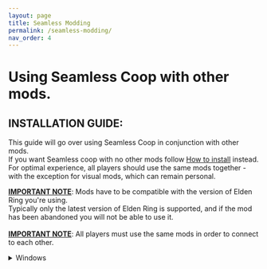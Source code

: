 ```yaml
---
layout: page
title: Seamless Modding
permalink: /seamless-modding/
nav_order: 4
---
```




# Using Seamless Coop with other mods.

## INSTALLATION GUIDE:  
This guide will go over using Seamless Coop in conjunction with other mods.<br /> 
If you want Seamless coop with no other mods follow [How to install](https://ersc-docs.github.io/how-to-install-and-update/) instead.<br />
For optimal experience, all players should use the same mods together - with the exception for visual mods, which can remain personal.

 <u><b>IMPORTANT NOTE</b></u>: Mods have to be compatible with the version of Elden Ring you're using. <br />
 Typically only the latest version of Elden Ring is supported, and if the mod has been abandoned you will not be able to use it.<br />  
 <u><b>IMPORTANT NOTE</b></u>: All players must use the same mods in order to connect to each other.

<details markdown="block">
  <summary>Windows</summary>

<br />
<b><u>NOTE</u></b>: This guide was written with file extensions **ENABLED**.<br /> 
If some file names do not match what you're seeing, please turn this setting on in File Explorer:<br />
<br />
    <a href="https://i.imgur.com/sBU3kWt.png"><img src="https://i.imgur.com/sBU3kWt.png" width="600"></a>



 A guide on how to setup Seamless Coop with ModEngine 2 + other mods. 
 
 **Required**

 You MUST launch Seamless Coop with either the launcher or ModEngine2.<br /> 
 DLL injectors like Elden Mod Loader and Lazy Loader won't work.


## Files you need
Seamless Coop and ModEngine2.

Make sure that you have:
- [ModEngine2](https://github.com/soulsmods/ModEngine2/releases/latest)
- [Seamless Coop](https://www.nexusmods.com/eldenring/mods/510)

## Setup 


<details markdown="block">
  <summary>1. Where to put the files.</summary>


1.1 Extract `Mod Engine 2` using your prefered file archiver. Like [7zip](https://www.7-zip.org/download.html) as an example.<br />
<br />
    ![image](https://github.com/ersc-docs/ersc-docs.github.io/assets/174225858/ef067a95-3968-4e70-8c7e-5fb42b88802d)
 
1.2 Rename the folder `ModEngine-2.1.0.0-win64` into `ME2`<br />
<br />
    ![image](https://github.com/ersc-docs/ersc-docs.github.io/assets/174225858/5687de17-a960-4d45-b0e7-7251f8cc4107)

1.3 Place the `ME2` folder into your `Game` folder. <br />
<br />
    ![image](https://github.com/ersc-docs/ersc-docs.github.io/assets/174225858/268b828a-51e9-4d8d-bc03-6b5ff8b519ea)



<details markdown="block">
  <summary>Where is my Game folder</summary>


*Browser local files in steam.*

1. Open Steam
  
2. Right click `Elden Ring`
 
3. Go down to `Manage`
 
4. Click on `Browser local files`
 
    ![image](https://github.com/ersc-docs/ersc-docs.github.io/assets/174225858/4ec7754c-956a-4699-b53f-e458deb91ad1)

This will open your `Elden Ring` folder and inside it is the `Game` Folder. 
 
You can pin the `Game` folder to `Quick acces` <br />
by right clicking the `Game` folder -> `Pin to Quick acces`. <br />
Which will make it available in the left side of the file explorer under Quick acces.
    ![image](https://github.com/ersc-docs/ersc-docs.github.io/assets/174225858/50750f3b-2030-4248-ad9a-a225a44ab415)

</details>

1.4 Go back to where your `Seamless Co-op v1.x.x.zip` is located and extract it as well.
 
1.5 Open the `Seamless Co-op v1.x.x` folder and inside you should see a `SeamlessCoop` folder and a `ersc_launcher.exe`
 
1.6 Place the `SeamlessCoop` folder into the `ME2` folder that is in your `Game` folder.
<br />
    ![image](https://github.com/ersc-docs/ersc-docs.github.io/assets/174225858/e79276d1-956b-499d-8ea5-2296a8c663cf)

1.7 You can now delete the files unrelated to `Elden Ring` from the `ME2` Folder. <br />
They are `config_armoredcore6.toml`, `config_darksouls3.toml`, `launchmod_darksouls3.bat` and `launchmod_armoredcore6.bat`
<br />
    ![image](https://github.com/ersc-docs/ersc-docs.github.io/assets/174225858/ae2278af-4cce-4ee7-ad0c-8425a0a34774)

</details>

<details markdown="block">
<summary>2. Set a Password and configure the ersc_settings.ini</summary>

 2.1 Open your `SeamlessCoop` folder in your `ME2` folder. 
 
 2.2 Open the `ersc_settings.ini` file with text editor of choise.
 
 2.3 Change the settings to your/your groups liking and set a password.

```
[GAMEPLAY]

; Invaders are other players that will join your world uninvited and try to kill you and your party.  0=FALSE  1=TRUE
allow_invaders = 1

; Debuffs (Rot Essence) will be acquired when you die, and will only be cured when you sit at a bonfire.  0=FALSE  1=TRUE
death_debuffs = 1

; Spirit summons can aid you in multiplayer.  0=FALSE  1=TRUE
allow_summons = 1

; 0 = Normal | 1 = None | 2 = Display player ping | 3 = Display player soul level | 4 = Display player death count
overhead_player_display = 0


[SCALING]

; Amount of enemy health (%) per player for each enemy. (Default: 35 = 35% more enemy health per player)
enemy_health_scaling = 35

; Amount of enemy damage (%) per player for each enemy. (Default: 0 = 0% more enemy damage per player)
enemy_damage_scaling = 0

; Amount of enemy posture absorption (%) per player for each enemy. (Default: 15 = 15% more per player)
enemy_posture_scaling = 15

; Amount of boss health (%) per player for bosses. (Default: 100 = 100% more boss health per player)
boss_health_scaling = 100

; Amount of enemy damage (%) per player for bosses. (Default: 0 = 0% more enemy damage towards players, per player)
boss_damage_scaling = 0

; Amount of boss posture absorption (%) per player for bosses. (Default: 20 = 20% more boss posture per player)
boss_posture_scaling = 20

[PASSWORD]

; Session password
cooppassword = I Made A Password

[SAVE]

;Your save file extension (in the vanilla game this is .sl2). Use any alphanumeric characters (limit = 120)
save_file_extension = co2

[LANGUAGE]

;Leave this blank unless you want to load a custom locale file. The mod will default to your game language.
mod_language_override = 
```

 2.4 When you are done `Save` the changes.
 
 <b>Note:</b> Host's `ersc_settings.ini` determins the worlds `Scaling`, `Player Invasions`, `Rot` and `Spirit Summons`.
 
 <b>Note2:</b> You need to set the password in this location, When you are using `Mod Engine 2` to launch the game.
 
 <b>Optional</b> You can change the save file extension you use for a save depending on what mods you use.

```
[SAVE]

;Your save file extension (in the vanilla game this is .sl2). Use any alphanumeric characters (limit = 120)
save_file_extension = `co2`
```

 Change where it says `co2` into as an example `Moddedco2`,<br /> 
 then make a copy of your `ER0000.co2` file and rename the copy into `ER0000.Moddedco2`.<br /> 
 This will separate Seamless Coop only saves and saves using other mods.<br />
 So you dont accidently open them up and lose a lot of modded items on those characters.

</details>

<details markdown="block">
  <summary>3. Setting up Mod Engine 2</summary>

  3.1 Download the [preconfigured Elden Ring ModEngine2 toml](https://ersc-docs.github.io/assets/txt/config_eldenring.toml).  
  
  3.2 Open your `ME2` folder.  
 
  3.3 Paste the downloaded file from step 3.1 into it, overwriting the exisiting one.

</details>


<details markdown="block">
<summary>4. Adding aditional mods.</summary>


<b><u> MAKE SURE TO READ THE DESCRIPTION AND/OR READ ME OF MODS YOU WANT TO USE </u></b>
<br />

<details markdown="block">
<summary>What is the difference between what's refered to as file based mods and .dll mods?</summary>

`File based` mods are mods that would have to replace game file to function,<br />
 which we get around by using `Mod Engine 2` to launch the game.<br /> 
 This means that if you are using 2 mods that are file based<br />
 they may replace eachothers files which can and most likely will cause issues.
 
 
`.dll` mods are mods that need to be injected into the game to function and would not replace game files.

</details>

<details markdown="block">
  <summary>How do I know if it's a file based mod or a .dll mod?</summary>


 `File based` mods are usually overhauls like <br />
 Clever's moveset packs, Convergence and Elden Ring Reforged<br />
 or something like a armor replacer but can also be simple edits to the `regulation.bin`.<br /> 
   Big overhauls will sometimes come bundled with `.dll` mods and `Mod Engine 2`.
 
 `.dll` mods will generally speaking only have a .dll file, a config file aka a .ini file.<br />
 The .ini file may be in a folder sometimes. The can also come with it's own .exe file like Seamless Coop.
 
 You can `preview` what files a mod has on NexusMods before downloading<br />
 by going to the mods `file` page and click on `Preview file contents`. 

</details>

<details markdown="block">
  <summary>My mod is a file based mod.</summary>

<br />
<b>Will be using Clever's moveset modpack to demonstrate since it comes with no additional `.dll` mods or `Mod Engine 2`</b>
 
1. Open the zip file you have downloaded with prefered file archiver,<br /> 
   by selecting open archive or double clicking.

    ![image](https://github.com/ersc-docs/ersc-docs.github.io/assets/174225858/b9ffedb1-c36f-4c47-b934-2f62d007c7df)
 
2. Open your file exploerer and go to the `ME2` folder in your `Game` folder.
 
3. Open the `mod` folder. Which should at this point be empty.
 
4. Drag and drop the files from the mod into the `mod` folder.
 
    ![image](https://github.com/ersc-docs/ersc-docs.github.io/assets/174225858/61b427ec-560a-49de-8657-3357f20cebe9)
 
5. The mod is now installed.
 
<b><u>NOTE:</u></b> You can only have one `regulation.bin` mod at a time.<br /> 
Aka mods that come with a `regulation.bin` file.
 
<b><u>NOTE2:</u></b> Only you will see the texture and modle modifications you are using.<br /> 
  If you are using `parts` mods like armor and weapon mods<br />
  and you want it to be shown on the other players in your session when they wear this equipment.<br />
  Make sure that the `parts` files in your `parts` folder<br />
  come with a regular version and a `_l` version. (`l` is a lowercase `L`)

   ![image](https://github.com/ersc-docs/ersc-docs.github.io/assets/174225858/d436a59f-031e-46fa-b923-cb6067f729c9)
 
If they do not then make a copy and rename it.
 
Example:
`wp_a_0120.partsbnd.dcx`'s copy would be renamed into `wp_a_0120_l.partsbnd.dcx`

</details>

<details markdown="block">
<summary>My mod is a .dll mod.</summary>

You can use `Mod Engine 2` or `Elden Ring Mod Loader` for `.ddl` mods.

Some `.dll` mods needs to be last in `Mod Engine 2` for them to work.<br /> 
Some will only work with `Elden Ring Mod Loader`.

<b>If the `.dll` mod you are using is giving a Error saying "Could not find signature!"<br />
try loading it last in `Mod Engine 2` or try using `Elden Ring Mod Loader` and making a load order in .<br />
It could also mean that the mod is outdated</b>

<details markdown="block">
<summary>Using `Mod Engine 2`</summary>

<br />
1. Download what ever .dll mod you want to use. I.ll be using the Posture bar mod as an example.

2. Open the downloaded zip and navigate to where you see it's `.dll` file. 
 
    ![image](https://github.com/ersc-docs/ersc-docs.github.io/assets/174225858/1acd630c-6d23-4843-81e6-34630f528264)
 
3. Go to your `ME2` folder in your `Game` folder.

4. Make a new folder and name it into `dllMods`.<br /> 
  (You can name the folder to whatever you want,<br />
   if you do replace `ddMods` with what ever you named the folder into)

    ![image](https://github.com/ersc-docs/ersc-docs.github.io/assets/174225858/30b9991b-4d33-4797-a276-ac54d079468b)

6. Drag and drop the `.dll` mods content into the `dllMods` folder.

    ![image](https://github.com/ersc-docs/ersc-docs.github.io/assets/174225858/10820f1a-17bc-4b19-8b0a-5bbae3132854)

7. Go back into your `ME2` folder and open the `config_eldenring.toml`

8. Add the `.dll` mods `.dll` file into the config where you added Seamless Coop in a previous step.<br /> 
   Separate the `.dll` mods you are using with a `,`.

  ```
  # Global mod engine configuration
  [modengine]
  # If set to true the debug console will appear while the game is running
  debug = false
  
  # List of files that will be loaded into the game as DLL mods.
  # Absolute paths to mods are supported but must use '\\' to separate path items. For example, if your mod is at E:\coolstuff\coolmod.dll, you must enter
  # the path in the config as "E:\\coolstuff\\coolmod.dll".
  # If there's no drive specifier (C:, D:, etc), the path is relative to where the launcher is located. For example, having the path as "mod.dll" will tell
  # Mod Engine 2 to look for the directory mod inside the Mod Engine 2 directory with the launcher.
  #
  # Multiple mods must be separated with commas. For example if you have 3 mods, you will have something like the following:
  # external_dlls = [ "coolmod.dll", "D:\\nicemods\\nicemod.dll", "sosofolder\sosomod.dll" ]
  external_dlls = ["SeamlessCoop/ersc.dll", "dllMods/PostureBarMod.dll"]
  
  # Mod loader configuration
  [extension.mod_loader]
  enabled = true
  
  # Not currently supported for Elden Ring
  loose_params = false
  
  # List of directories that contain modded files in order of prioritization. Inside each specified mod directory must have the game
  # assets in Fromsoft's asset structure. I.e. if you mod parts/something.partsbnd.dcx, the modded version must be at mod/parts/something.partsbnd.dcx.
  # Absolute paths to mods are supported but must use '\\' to separate path items. For example, if your mod is at E:\coolstuff\coolmod, you must enter
  # the path in the config as "E:\\coolstuff\\coolmod".
  # If there's no drive specifier (C:, D:, etc), the path is relative to where the launcher is located. For example, having the path as "mod" will tell
  # Mod Engine 2 to look for the directory mod inside the Mod Engine 2 directory with the launcher.
  #
  # Multiple mods must be separated with commas. For example if you have 3 mods, you will have something like the following:
  # mods = [
  #    { enabled = true, name = "coolmod", path = "mod1" },
  #    { enabled = true, name = "nicemod", path = "mod2" },
  #    { enabled = true, name = "sosomod", path = "mod3" }
  # ]
  # Note that modengine 2 currently has no way to resolve conflicting files including regulation.bin, and thus the mod with the highest priority
  # will have the modded file be loaded in the case of conflict. Some support for merging of params and potentially other assets is considered for
  # a future release.
  mods = [
      { enabled = true, name = "default", path = "mod" }
  ]
  
  # When enabled, scylla hide will be injected into the game. This allows for antidebug measures in the game to be bypassed so that you can attach
  # debuggers such as Cheat Engine, x64dbg, windbg, etc to the game without as much trouble. If you're not reverse engineering the game, this option
  # is probably not for you.
  [extension.scylla_hide]
  enabled = false
  ```

8. do the same for all `.dll` mods you want to use.

9. Save the changes when you are done.

</details>

<details markdown="block">
<summary>Using Mod Loader</summary>

<br />
Some `.dll` mods may require `Elden Ring Mod Loader` to load properly.

<b>THIS WILL MAKE YOU UNABLE TO LAUNCH VANILLA ELDEN RING IN OFFLINE MODE.\ 
UNLESS YOU RENAME `dinput8.dll` INTO `_dinput8.dll`.</b>

1. Download [Elden Ring Mod Loader](https://www.nexusmods.com/eldenring/mods/117)

2. Open the zip file you downloaded and drag and drop it's content into the `Game` folder. 

    ![image](https://github.com/ersc-docs/ersc-docs.github.io/assets/174225858/64a510d5-4695-4946-9dd9-74cb0a77dec5)

3. Download whatever `.dll` mod you want to use. I.ll be using the Posture bar mod as an example.

4. Open the zip and navigate to where you can see the `.dll` file.\  
   Then drag and drop it's content into the `mods` folder located in your `Game` folder.

    ![image](https://github.com/ersc-docs/ersc-docs.github.io/assets/174225858/fe2bf108-3377-4337-b4e1-a77a108b5cdd)

5. Go back into your `Game` folder

6. Open `Elden Ring Mod Loader`'s `mod_loader_config.ini` file.

7. Add the mods you have installed to your load order. Lowest number has highest load priority.<br />
   Increase the load delay if some `.dll` mods fail to load properly.


    ```
    [modloader]
    load_delay = 5000
    show_terminal = 0

    [loadorder]
    PostureBarMod.dll.dll = 1
    ```

8. Save the changes when you are done.

</details>

</details>

<details markdown="block">
<summary>I want to use a randomizer</summary>


1. Download [Elden Ring Item Randomizer]()

2. Open the zip file you downloaded with your prefered file archiver.

3. Drag and drop the `randomizer` folder into your `ME2` folder located in your `Game` folder.

    ![image](https://github.com/ersc-docs/ersc-docs.github.io/assets/174225858/6744e648-8425-4d3d-ba37-c5e0b81cf256)

4. Open the `randomizer` folder and run the `EldenRingRandomizer.exe`.

    ![image](https://github.com/ersc-docs/ersc-docs.github.io/assets/174225858/1077db6e-6c5f-4bea-80fd-fb15e4aa9853)

5. In the Randomizer window click on `Select game exe`

    ![image](https://github.com/ersc-docs/ersc-docs.github.io/assets/174225858/79ee827b-822c-4b02-997a-bdbdc5fb3763)

6. Navigate to your `Game` folder, select the `eldenring.exe` and press `Open`.

    ![image](https://github.com/ersc-docs/ersc-docs.github.io/assets/174225858/d2dac3bb-f90d-411b-b087-a7e3af1e65f4)

7. Change the settings to your likeing in the `Item Randomizer`, `Enemy Randomizer` and `Misc Options` tabs. 

8. If you want to use the Randomizer with other `file based` mods you can click on `Merge other mod`.

    <b>NOTE:</b> Trying to use Randomizers merge option with mods that make map edits can cause the randmizer to fail to randomize and spit out an error.

9. In the pop up select the option that suites your needs but easiest is to just click `Select mod directory to merge`.

    ![image](https://github.com/ersc-docs/ersc-docs.github.io/assets/174225858/405aee65-af84-4bad-8aa4-6b795b0497b6)
   
11. Navigate to the `ME2` folder and click on the `mod` folder and then click on `Select Folder`.

    ![image](https://github.com/ersc-docs/ersc-docs.github.io/assets/174225858/7f5186e7-d4d5-40e5-8914-cb4a3b419916)

12. When you feel happy with your options click `Randomize items and enemies` and wait for the randomizer to finish.<br /> 
    If you uncheck a tab the `Randomize` button will reflect this.


13. Uppon a succesful Randomization the Randomizer will say Done in green at the bottom.

    ![image](https://github.com/ersc-docs/ersc-docs.github.io/assets/174225858/7a68777a-b287-4f38-8f7e-e7bca17210ec)


14. Close the Randomizer window and go back into your `ME2` folder and open the `config_eldenring.toml`.

15. At the botton find the line `{ enabled = true, name = "default", path = "mod" }`

16. Add a `,` to the end of this line like so `{ enabled = true, name = "default", path = "mod" },`

17. Move the line down once, copy the line and paste it in the line above.<br />
    and change where it says `"mod"` into `"randomizer"`

It should look like this.

    ```
    # Note that modengine 2 currently has no way to resolve conflicting files including regulation.bin, and thus the mod with the highest priority
    # will have the modded file be loaded in the case of conflict. Some support for merging of params and potentially other assets is considered for
    # a future release.
    mods = [
       { enabled = true, name = "default", path = "randomizer" },
       { enabled = true, name = "default", path = "mod" },
       
    ]

    # When enabled, scylla hide will be injected into the game. This allows for antidebug measures in the game to be bypassed so that you can attach
    # debuggers such as Cheat Engine, x64dbg, windbg, etc to the game without as much trouble. If you're not reverse engineering the game, this option
    # is probably not for you.
    [extension.scylla_hide]
    enabled = false
    ```

<b><u>Save the changes</u></b>


<b>NOTE:</b> If you do not want to use the randomizer anymore or just disable it for the moment.<br />
You can add a `#` to the beginig of the line and `Mod Engine 2` will skip launching it.
<br />
    ![image](https://github.com/ersc-docs/ersc-docs.github.io/assets/174225858/f2920cb1-7f18-4b69-9d75-e5bd37b73770)




</details>

</details>

<details markdown="block">
<summary>5. Launching the game</summary>


5.1 Open your `ME2` folder located in your `Game` folder.

5.2 Launch the game with the `launchmod_eldenring.bat`
<br />
    ![image](https://github.com/ersc-docs/ersc-docs.github.io/assets/174225858/9bd45726-c29e-478a-9e8e-b77dc64e62dd)

</details>




</details>


